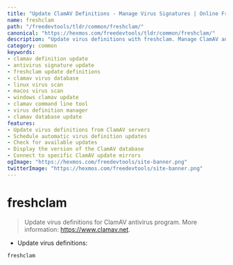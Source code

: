 ```yaml
---
title: "Update ClamAV Definitions - Manage Virus Signatures | Online Free DevTools by Hexmos"
name: freshclam
path: "/freedevtools/tldr/common/freshclam/"
canonical: "https://hexmos.com/freedevtools/tldr/common/freshclam/"
description: "Update virus definitions with freshclam. Manage ClamAV antivirus signatures to ensure up-to-date protection against malware. Free online tool, no registration required."
category: common
keywords:
- clamav definition update
- antivirus signature update
- freshclam update definitions
- clamav virus database
- linux virus scan
- macos virus scan
- windows clamav update
- clamav command line tool
- virus definition manager
- clamav database update
features:
- Update virus definitions from ClamAV servers
- Schedule automatic virus definition updates
- Check for available updates
- Display the version of the ClamAV database
- Connect to specific ClamAV update mirrors
ogImage: "https://hexmos.com/freedevtools/site-banner.png"
twitterImage: "https://hexmos.com/freedevtools/site-banner.png"
---
```


# freshclam

> Update virus definitions for ClamAV antivirus program.
> More information: <https://www.clamav.net>.

- Update virus definitions:

`freshclam`
